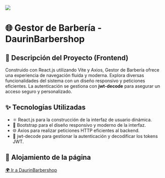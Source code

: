 <img src='https://i.imgur.com/30uMsG9.png'></img>

<h1>🌐 Gestor de Barbería - DaurinBarbershop</h1>

<h2>🔧 Descripción del Proyecto (Frontend)</h2>

<p>Construido con React.js utilizando Vite y Axios, Gestor de Barbería ofrece una experiencia de navegación fluida y moderna. Explora diversas funcionalidades del sistema con un diseño responsivo y peticiones eficientes. La autenticación se gestiona con <strong>jwt-decode</strong> para asegurar un acceso seguro y personalizado.</p>

<h2>✨ Tecnologías Utilizadas</h2>
<ul>
    <li>⚛️ React.js para la construcción de la interfaz de usuario dinámica.</li>
    <li>📱 Bootstrap para el diseño responsivo y moderno de la interfaz.</li>
    <li>🌐 Axios para realizar peticiones HTTP eficientes al backend.</li>
    <li>🔑 jwt-decode para gestionar la autenticación y decodificar los tokens JWT.</li>
</ul>

<h2>🚀 Alojamiento de la página</h2>
<p><a href="https://daurinbarbershop.netlify.app" target="_blank">🌍 Ir a DaurinBarbershop</a></p>

